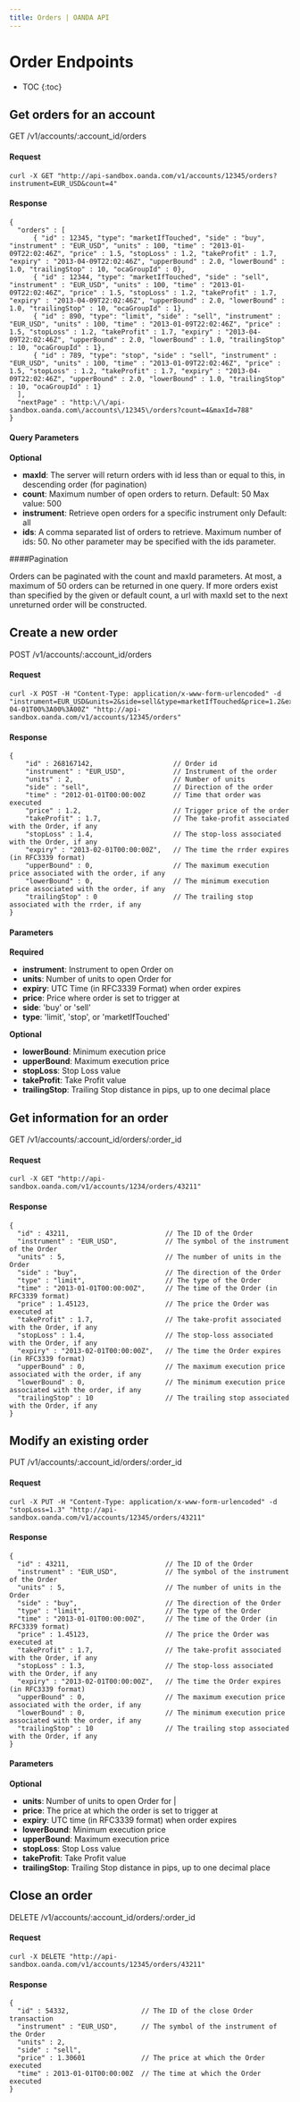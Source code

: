 ```yaml
---
title: Orders | OANDA API
---
```


# Order Endpoints

* TOC
{:toc}


## Get orders for an account
GET /v1/accounts/:account_id/orders

#### Request
    curl -X GET "http://api-sandbox.oanda.com/v1/accounts/12345/orders?instrument=EUR_USD&count=4"

#### Response
    {
      "orders" : [
          { "id" : 12345, "type": "marketIfTouched", "side" : "buy", "instrument" : "EUR_USD", "units" : 100, "time" : "2013-01-09T22:02:46Z", "price" : 1.5, "stopLoss" : 1.2, "takeProfit" : 1.7, "expiry" : "2013-04-09T22:02:46Z", "upperBound" : 2.0, "lowerBound" : 1.0, "trailingStop" : 10, "ocaGroupId" : 0},
          { "id" : 12344, "type": "marketIfTouched", "side" : "sell", "instrument" : "EUR_USD", "units" : 100, "time" : "2013-01-09T22:02:46Z", "price" : 1.5, "stopLoss" : 1.2, "takeProfit" : 1.7, "expiry" : "2013-04-09T22:02:46Z", "upperBound" : 2.0, "lowerBound" : 1.0, "trailingStop" : 10, "ocaGroupId" : 1},
          { "id" : 890, "type": "limit", "side" : "sell", "instrument" : "EUR_USD", "units" : 100, "time" : "2013-01-09T22:02:46Z", "price" : 1.5, "stopLoss" : 1.2, "takeProfit" : 1.7, "expiry" : "2013-04-09T22:02:46Z", "upperBound" : 2.0, "lowerBound" : 1.0, "trailingStop" : 10, "ocaGroupId" : 1},
          { "id" : 789, "type": "stop", "side" : "sell", "instrument" : "EUR_USD", "units" : 100, "time" : "2013-01-09T22:02:46Z", "price" : 1.5, "stopLoss" : 1.2, "takeProfit" : 1.7, "expiry" : "2013-04-09T22:02:46Z", "upperBound" : 2.0, "lowerBound" : 1.0, "trailingStop" : 10, "ocaGroupId" : 1}
      ],
      "nextPage" : "http:\/\/api-sandbox.oanda.com\/accounts\/12345\/orders?count=4&maxId=788"
    }

#### Query Parameters
**Optional**

* **maxId**: The server will return orders with id less than or equal to this, in descending order (for pagination)
* **count**: Maximum number of open orders to return. Default: 50 Max value: 500
* **instrument**: Retrieve open orders for a specific instrument only Default: all
* **ids**: A comma separated list of orders to retrieve. Maximum number of ids: 50. No other parameter may be specified with the ids parameter.

####Pagination

Orders can be paginated with the count and maxId parameters.
At most, a maximum of 50 orders can be returned in one query. 
If more orders exist than specified by the given or default count, a url with maxId set to the next unreturned order will be constructed.

## Create a new order
POST /v1/accounts/:account_id/orders

#### Request
    curl -X POST -H "Content-Type: application/x-www-form-urlencoded" -d "instrument=EUR_USD&units=2&side=sell&type=marketIfTouched&price=1.2&expiry=2013-04-01T00%3A00%3A00Z" "http://api-sandbox.oanda.com/v1/accounts/12345/orders"

#### Response
    {
        "id" : 268167142,                    // Order id
        "instrument" : "EUR_USD",            // Instrument of the order
        "units" : 2,                         // Number of units
        "side" : "sell",                     // Direction of the order
        "time" : "2012-01-01T00:00:00Z       // Time that order was executed
        "price" : 1.2,                       // Trigger price of the order
        "takeProfit" : 1.7,                  // The take-profit associated with the Order, if any
        "stopLoss" : 1.4,                    // The stop-loss associated with the Order, if any
        "expiry" : "2013-02-01T00:00:00Z",   // The time the rrder expires (in RFC3339 format)
        "upperBound" : 0,                    // The maximum execution price associated with the order, if any
        "lowerBound" : 0,                    // The minimum execution price associated with the order, if any
        "trailingStop" : 0                   // The trailing stop associated with the rrder, if any
    }

#### Parameters
**Required**

* **instrument**: Instrument to open Order on
* **units**: Number of units to open Order for
* **expiry**: UTC Time (in RFC3339 Format) when order expires
* **price**: Price where order is set to trigger at
* **side**: 'buy' or 'sell'
* **type**: 'limit', 'stop', or 'marketIfTouched'

**Optional**

<!--* **type**: entry (default), or limit (More about order types) -->
* **lowerBound**: Minimum execution price
* **upperBound**: Maximum execution price
* **stopLoss**: Stop Loss value
* **takeProfit**: Take Profit value
* **trailingStop**: Trailing Stop distance in pips, up to one decimal place

## Get information for an order
GET /v1/accounts/:account_id/orders/:order_id

#### Request
    curl -X GET "http://api-sandbox.oanda.com/v1/accounts/1234/orders/43211"

#### Response

    {
      "id" : 43211,                        // The ID of the Order
      "instrument" : "EUR_USD",            // The symbol of the instrument of the Order
      "units" : 5,                         // The number of units in the Order
      "side" : "buy",                      // The direction of the Order
      "type" : "limit",                    // The type of the Order 
      "time" : "2013-01-01T00:00:00Z",     // The time of the Order (in RFC3339 format)
      "price" : 1.45123,                   // The price the Order was executed at
      "takeProfit" : 1.7,                  // The take-profit associated with the Order, if any
      "stopLoss" : 1.4,                    // The stop-loss associated with the Order, if any
      "expiry" : "2013-02-01T00:00:00Z",   // The time the Order expires (in RFC3339 format)
      "upperBound" : 0,                    // The maximum execution price associated with the order, if any
      "lowerBound" : 0,                    // The minimum execution price associated with the order, if any
      "trailingStop" : 10                  // The trailing stop associated with the Order, if any
    }


## Modify an existing order
PUT /v1/accounts/:account_id/orders/:order_id

#### Request
    curl -X PUT -H "Content-Type: application/x-www-form-urlencoded" -d "stopLoss=1.3" "http://api-sandbox.oanda.com/v1/accounts/12345/orders/43211"

#### Response
    {
      "id" : 43211,                        // The ID of the Order
      "instrument" : "EUR_USD",            // The symbol of the instrument of the Order
      "units" : 5,                         // The number of units in the Order
      "side" : "buy",                      // The direction of the Order
      "type" : "limit",                    // The type of the Order 
      "time" : "2013-01-01T00:00:00Z",     // The time of the Order (in RFC3339 format)
      "price" : 1.45123,                   // The price the Order was executed at
      "takeProfit" : 1.7,                  // The take-profit associated with the Order, if any
      "stopLoss" : 1.3,                    // The stop-loss associated with the Order, if any
      "expiry" : "2013-02-01T00:00:00Z",   // The time the Order expires (in RFC3339 format)
      "upperBound" : 0,                    // The maximum execution price associated with the order, if any
      "lowerBound" : 0,                    // The minimum execution price associated with the order, if any
      "trailingStop" : 10                  // The trailing stop associated with the Order, if any
    }

#### Parameters
**Optional**

* **units**: Number of units to open Order for |
* **price**: The price at which the order is set to trigger at
* **expiry**: UTC time (in RFC3339 format) when order expires
* **lowerBound**: Minimum execution price
* **upperBound**: Maximum execution price
* **stopLoss**: Stop Loss value
* **takeProfit**: Take Profit value
* **trailingStop**: Trailing Stop distance in pips, up to one decimal place




## Close an order
DELETE /v1/accounts/:account_id/orders/:order_id

#### Request
    curl -X DELETE "http://api-sandbox.oanda.com/v1/accounts/12345/orders/43211"

#### Response
    {
      "id" : 54332,                  // The ID of the close Order transaction
      "instrument" : "EUR_USD",      // The symbol of the instrument of the Order
      "units" : 2,
      "side" : "sell",
      "price" : 1.30601              // The price at which the Order executed
      "time" : 2013-01-01T00:00:00Z  // The time at which the Order executed
    }


